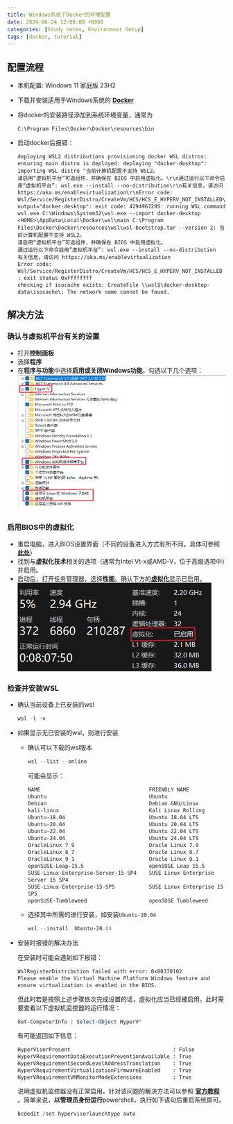 ```yaml
---
title: Windows系统下Docker的环境配置
date: 2024-06-24 12:00:00 +0900
categories: [Study notes, Environmnet Setup]
tags: [docker, tutorial]
---
```


## 配置流程

- 本机配置: Windows 11 家庭版 23H2

- 下载并安装适用于Windows系统的 **[Docker](https://docs.docker.com/desktop/install/windows-install/)** 
- 将docker的安装路径添加到系统环境变量，通常为
    ```
    C:\Program Files\Docker\Docker\resources\bin
    ```
- 启动docker后报错：

    ```
    deploying WSL2 distributions provisioning docker WSL distros: ensuring main distro is deployed: deploying "docker-desktop": importing WSL distro "当前计算机配置不支持 WSL2。
    请启用“虚拟机平台”可选组件，并确保在 BIOS 中启用虚拟化。\r\n通过运行以下命令启用“虚拟机平台”: wsl.exe --install --no-distribution\r\n有关信息，请访问 https://aka.ms/enablevirtualization\r\nError code: Wsl/Service/RegisterDistro/CreateVm/HCS/HCS_E_HYPERV_NOT_INSTALLED\r\n" output="docker-desktop": exit code: 4294967295: running WSL command wsl.exe C:\Windows\System32\wsl.exe --import docker-desktop <HOME>\AppData\Local\Docker\wsl\main C:\Program Files\Docker\Docker\resources\wsl\wsl-bootstrap.tar --version 2: 当前计算机配置不支持 WSL2。
    请启用“虚拟机平台”可选组件，并确保在 BIOS 中启用虚拟化。
    通过运行以下命令启用“虚拟机平台”: wsl.exe --install --no-distribution
    有关信息，请访问 https://aka.ms/enablevirtualization
    Error code: Wsl/Service/RegisterDistro/CreateVm/HCS/HCS_E_HYPERV_NOT_INSTALLED
    : exit status 0xffffffff
    checking if isocache exists: CreateFile \\wsl$\docker-desktop-data\isocache\: The network name cannot be found.
    ```

## 解决方法

### 确认与虚拟机平台有关的设置

- 打开**控制面板**
- 选择**程序** 
- 在**程序与功能**中选择**启用或关闭Windows功能**。勾选以下几个选项：
    <div> <img src="/assets/img/2024-06-24-docker/docker-1.png" class="custom-img"/> </div>

### 启用BIOS中的虚拟化

- 重启电脑，进入BIOS设置界面（不同的设备进入方式有所不同，具体可参照 **[此处](https://www.tomshardware.com/reviews/bios-keys-to-access-your-firmware,5732.html)**）
- 找到与**虚拟化技术**相关的选项（通常为Intel Vt-x或AMD-V，位于高级选项中）并启用。
- 启动后，打开任务管理器，选择**性能**。确认下方的**虚拟化**显示已启用。
    <div> <img src="/assets/img/2024-06-24-docker/docker-2.png" class="custom-img"/> </div>

### 检查并安装WSL

- 确认当前设备上已安装的wsl
    ```powershell
    wsl -l -v
    ```
- 如果显示无已安装的wsl，则进行安装
    - 确认可以下载的wsl版本
        ```powershell
        wsl --list --online
        ```
        可能会显示：
        ```
        NAME                                   FRIENDLY NAME
        Ubuntu                                 Ubuntu
        Debian                                 Debian GNU/Linux
        kali-linux                             Kali Linux Rolling
        Ubuntu-18.04                           Ubuntu 18.04 LTS
        Ubuntu-20.04                           Ubuntu 20.04 LTS
        Ubuntu-22.04                           Ubuntu 22.04 LTS
        Ubuntu-24.04                           Ubuntu 24.04 LTS
        OracleLinux_7_9                        Oracle Linux 7.9
        OracleLinux_8_7                        Oracle Linux 8.7
        OracleLinux_9_1                        Oracle Linux 9.1
        openSUSE-Leap-15.5                     openSUSE Leap 15.5
        SUSE-Linux-Enterprise-Server-15-SP4    SUSE Linux Enterprise Server 15 SP4
        SUSE-Linux-Enterprise-15-SP5           SUSE Linux Enterprise 15 SP5
        openSUSE-Tumbleweed                    openSUSE Tumbleweed
        ```
    - 选择其中所需的进行安装，如安装`Ubuntu-20.04`
        ```powershell
        wsl --install  Ubuntu-20.04
        ```
- 安装时报错的解决办法
    
    在安装时可能会遇到如下报错：

    ```
    WslRegisterDistribution failed with error: 0x80370102
    Please enable the Virtual Machine Platform Windows feature and ensure virtualization is enabled in the BIOS.
    ```

    但此时若是按照上述步骤依次完成设置的话，虚拟化应当已经被启用。此时需要查看以下虚拟机监控器的运行情况：

    ```powershell
    Get-ComputerInfo | Select-Object HyperV*
    ```

    有可能返回如下信息：

    ```
    HyperVisorPresent                                 : False
    HyperVRequirementDataExecutionPreventionAvailable : True
    HyperVRequirementSecondLevelAddressTranslation    : True
    HyperVRequirementVirtualizationFirmwareEnabled    : True
    HyperVRequirementVMMonitorModeExtensions          : True
    ```

    说明虚拟机监控器没有正常启用。针对该问题的解决方法可以参照 **[官方教程](https://docs.docker.com/desktop/troubleshoot/topics/#hypervisor-enabled-at-windows-startup)** 。简单来说，**以管理员身份运行**powershell，执行如下语句后重启系统即可。

    ```powershell
    bcdedit /set hypervisorlaunchtype auto
    ```